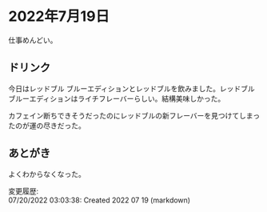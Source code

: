 # 2022年7月19日

仕事めんどい。

## ドリンク

今日はレッドブル ブルーエディションとレッドブルを飲みました。レッドブル ブルーエディションはライチフレーバーらしい。結構美味しかった。

カフェイン断ちできそうだったのにレッドブルの新フレーバーを見つけてしまったのが運の尽きだった。

## あとがき

よくわからなくなった。

変更履歴:  
07/20/2022 03:03:38: Created 2022 07 19 (markdown)  
